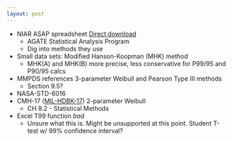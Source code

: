 ```yaml
---
layout: post
---
```


- NIAR ASAP spreadsheet [Direct download](https://agate.niar.wichita.edu/Materials/ASAP_2004_v1.xls)
  - AGATE Statistical Analysis Program
  - Dig into methods they use
- Small data sets: Modified Hanson-Koopman (MHK) method
  - MHK(A) and MHK(B) more precise, less conservative for P99/95 and P90/95 calcs
- MMPDS references 3-parameter Weibull and Pearson Type III methods
  - Section 9.5?
- NASA-STD-6016
- CMH-17 ([MIL-HDBK-17](http://everyspec.com/MIL-HDBK/MIL-HDBK-0001-0099/MIL_HDBK_17_1F_237/)) 2-parameter Weibull
  - CH 8.2 - Statistical Methods
- Excel T99 function _bad_
  - Unsure what this is. Might be unsupported at this point. Student T-test w/ 99% confidence interval?